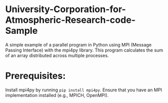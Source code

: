 # University-Corporation-for-Atmospheric-Research-code-Sample
 A simple example of a parallel program in Python using MPI (Message Passing Interface) with the mpi4py library. This program calculates the sum of an array distributed across multiple processes.

# Prerequisites:
Install mpi4py by running `pip install mpi4py`.
Ensure that you have an MPI implementation installed (e.g., MPICH, OpenMPI).
